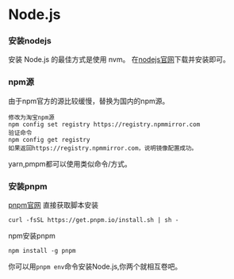 # Node.js

### 安装nodejs
安装 Node.js 的最佳方式是使用 nvm。
在[nodejs官网](https://nodejs.org/en/download/package-manager)下载并安装即可。

### npm源
由于npm官方的源比较缓慢，替换为国内的npm源。

```
修改为淘宝npm源
npm config set registry https://registry.npmmirror.com
验证命令
npm config get registry
如果返回https://registry.npmmirror.com，说明镜像配置成功。

```
yarn,pmpm都可以使用类似命令/方式。


### 安装pnpm
[pnpm官网](https://pnpm.io/zh/)
直接获取脚本安装
```
curl -fsSL https://get.pnpm.io/install.sh | sh -
```
npm安装pnpm
```
npm install -g pnpm
```
你可以用`pnpm env`命令安装Node.js,你两个就相互卷吧。